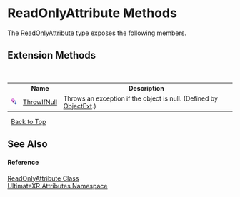 # ReadOnlyAttribute Methods
 

The <a href="T_UltimateXR_Attributes_ReadOnlyAttribute">ReadOnlyAttribute</a> type exposes the following members.


## Extension Methods
&nbsp;<table><tr><th></th><th>Name</th><th>Description</th></tr><tr><td>![Public Extension Method](media/pubextension.gif "Public Extension Method")</td><td><a href="M_UltimateXR_Extensions_System_ObjectExt_ThrowIfNull">ThrowIfNull</a></td><td>
Throws an exception if the object is null.
 (Defined by <a href="T_UltimateXR_Extensions_System_ObjectExt">ObjectExt</a>.)</td></tr></table>&nbsp;
<a href="#readonlyattribute-methods">Back to Top</a>

## See Also


#### Reference
<a href="T_UltimateXR_Attributes_ReadOnlyAttribute">ReadOnlyAttribute Class</a><br /><a href="N_UltimateXR_Attributes">UltimateXR.Attributes Namespace</a><br />